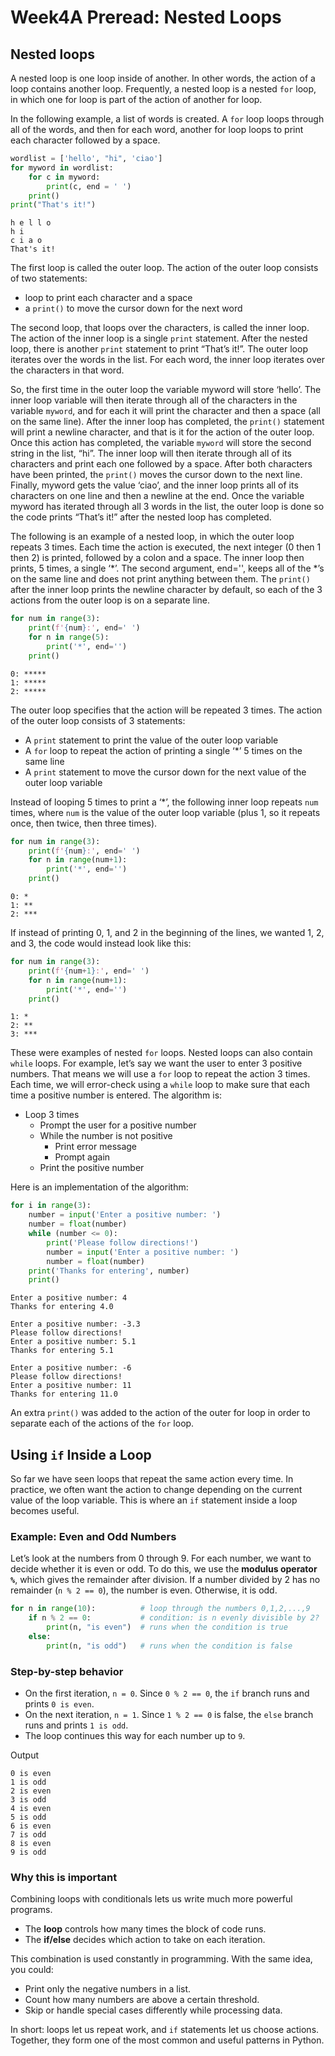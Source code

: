 # Week4A Preread: Nested Loops

## Nested loops

A nested loop is one loop inside of another. In other words, the action of a loop contains  another loop. Frequently, a nested loop is a nested `for` loop, in which one for loop is part of the action of another for loop.

In the following example, a list of words is created. A `for` loop loops through all of the words, and then for each word, another for loop loops to print each character followed by a space.

```python
wordlist = ['hello', "hi", 'ciao'] 
for myword in wordlist: 
    for c in myword: 
        print(c, end = ' ') 
    print() 
print("That's it!")
```
```
h e l l o
h i
c i a o
That's it!
```

The first loop is called the outer loop. The action of the outer loop consists of two statements: 
- loop to print each character and a space
- a `print()` to move the cursor down for the next word

The second loop, that loops over the characters, is called the inner loop. The action of the inner loop is a single `print` statement. After the nested loop, there is another `print` statement to print “That’s it!”. The outer loop iterates over the words in the list. For each word, the inner loop  iterates over the characters in that word.

So, the first time in the outer loop the variable myword will store ‘hello’. The inner loop variable will then iterate through all of the characters in the variable `myword`, and for each it will print the character and then a space (all on the same line). After the inner loop has completed, the `print()` statement will print a newline character, and that is it for the action of the outer loop.  Once this action has completed, the variable `myword` will store the second string in the list, “hi”. The inner loop will then iterate through all of its characters and print each one followed by a space. After both characters have been printed, the `print()` moves the cursor down to the  next line. Finally, myword gets the value ‘ciao’, and the inner loop prints all of its characters on one line and then a newline at the end. Once the variable myword has iterated through all 3 words in the list, the outer loop is done so the code prints “That’s it!” after the nested loop has completed.

The following is an example of a nested loop, in which the outer loop repeats 3 times. Each  time the action is executed, the next integer (0 then 1 then 2) is printed, followed by a colon  and a space. The inner loop then prints, 5 times, a single ‘*’. The second argument, end='',  keeps all of the *’s on the same line and does not print anything between them. The `print()`
after the inner loop prints the newline character by default, so each of the 3 actions from the  outer loop is on a separate line.

```python
for num in range(3): 
    print(f'{num}:', end=' ')  
    for n in range(5): 
        print('*', end='')  
    print()
```
```
0: *****
1: *****
2: *****
```

The outer loop specifies that the action will be repeated 3 times. The action of the outer loop  consists of 3 statements:

- A `print` statement to print the value of the outer loop variable
- A `for` loop to repeat the action of printing a single ‘*’ 5 times on the same line 
- A `print` statement to move the cursor down for the next value of the outer loop variable

Instead of looping 5 times to print a ‘*’, the following inner loop repeats `num` times, where `num` is the value of the outer loop variable (plus 1, so it repeats once, then twice, then three times).

```python
for num in range(3): 
    print(f'{num}:', end=' ')  
    for n in range(num+1):  
        print('*', end='')  
    print()
```
```
0: *
1: **
2: ***
```

If instead of printing 0, 1, and 2 in the beginning of the lines, we wanted 1, 2, and 3, the code  would instead look like this:

```python
for num in range(3): 
    print(f'{num+1}:', end=' ')  
    for n in range(num+1):  
        print('*', end='')  
    print()
```
```
1: *
2: **
3: ***
```

These were examples of nested `for` loops. Nested loops can also contain `while` loops.
For example, let’s say we want the user to enter 3 positive numbers. That means we will use a `for` loop to repeat the action 3 times. Each time, we will error-check using a `while` loop to make  sure that each time a positive number is entered. The algorithm is:

- Loop 3 times
    - Prompt the user for a positive number
    - While the number is not positive
        - Print error message
        - Prompt again
    - Print the positive number

Here is an implementation of the algorithm:

```python
for i in range(3): 
    number = input('Enter a positive number: ')  
    number = float(number) 
    while (number <= 0): 
        print('Please follow directions!')  
        number = input('Enter a positive number: ') 
        number = float(number) 
    print('Thanks for entering', number) 
    print()
```
```
Enter a positive number: 4
Thanks for entering 4.0

Enter a positive number: -3.3
Please follow directions!
Enter a positive number: 5.1
Thanks for entering 5.1

Enter a positive number: -6
Please follow directions!
Enter a positive number: 11
Thanks for entering 11.0
```

An extra `print()` was added to the action of the outer for loop in order to separate each of the actions of the `for` loop.

## Using `if` Inside a Loop  

So far we have seen loops that repeat the same action every time. In practice, we often want the action to change depending on the current value of the loop variable. This is where an `if` statement inside a loop becomes useful.  

### Example: Even and Odd Numbers  

Let’s look at the numbers from 0 through 9. For each number, we want to decide whether it is even or odd. To do this, we use the **modulus operator `%`**, which gives the remainder after division. If a number divided by 2 has no remainder (`n % 2 == 0`), the number is even. Otherwise, it is odd.  

```python
for n in range(10):          # loop through the numbers 0,1,2,...,9
    if n % 2 == 0:           # condition: is n evenly divisible by 2?
        print(n, "is even")  # runs when the condition is true
    else:                    
        print(n, "is odd")   # runs when the condition is false
```

### Step-by-step behavior
- On the first iteration, `n = 0`. Since `0 % 2 == 0`, the `if` branch runs and prints `0 is even`.  
- On the next iteration, `n = 1`. Since `1 % 2 == 0` is false, the `else` branch runs and prints `1 is odd`.  
- The loop continues this way for each number up to `9`.  

Output
```
0 is even
1 is odd
2 is even
3 is odd
4 is even
5 is odd
6 is even
7 is odd
8 is even
9 is odd
```

### Why this is important  
Combining loops with conditionals lets us write much more powerful programs.  
- The **loop** controls how many times the block of code runs.  
- The **if/else** decides which action to take on each iteration.  

This combination is used constantly in programming. With the same idea, you could:  
- Print only the negative numbers in a list.  
- Count how many numbers are above a certain threshold.  
- Skip or handle special cases differently while processing data.  

In short: loops let us repeat work, and `if` statements let us choose actions. Together, they form one of the most common and useful patterns in Python.  